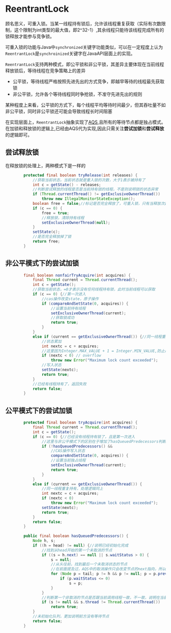 # ReentrantLock

顾名思义，可重入锁。当某一线程持有锁后，允许该线程重复获取（实际有次数限制，这个限制为int类型的最大值，即2^32-1）,其余线程只能待该线程完成所有的锁释放才能参与竞争锁。

可重入锁的功能与Java中`synchronized`关键字功能类似，可以在一定程度上认为`ReentrantLock`是`synchroinized`关键字在JavaAPI层面上的实现。

`ReentrantLock`支持两种模式，即公平锁和非公平锁，其差异主要体现在当前线程释放锁后，等待线程在竞争策略上的差异
* 公平锁，等待线程严格按照先进先出的方式竞争，即越早等待的线程最先获取锁
* 非公平锁，允许各个等待线程同时争抢锁，不准守先进先出的规则

某种程度上来看，公平锁的方式下，每个线程平均等待时间最少，但其吞吐量不如非公平锁，同时非公平锁还可能会导致线程长时间阻塞

在实现层面上，`ReentrantLock`抽象实现了[AQS](juc.md),且所有的等待节点都是独占模式。在加锁和释放锁的逻辑上,已经由AQS代为实现,因此只需关注**尝试加锁**和**尝试释放**的逻辑即可。


## 尝试释放锁
在释放锁的处理上，两种模式下是一样的
```Java
        protected final boolean tryRelease(int releases) {
            //获取当前状态，当前状态就是重入锁的次数，大于1表示被持有了
            int c = getState() - releases;
            //判断尝试释放的线程是否是当前持有锁的线程，不是则说明锁的状态异常
            if (Thread.currentThread() != getExclusiveOwnerThread())
                throw new IllegalMonitorStateException();
            boolean free = false;//标记是否完全释放了，可重入锁，只有当释放次数和加锁次数完全一致是，才会唤醒下一个等待节点
            if (c == 0) {
                free = true;
                //释放锁，清除持有线程
                setExclusiveOwnerThread(null);
            }
            setState(c);
            //是否完全释放掉了锁
            return free;
        }
```
## 非公平模式下的尝试加锁
```Java
        final boolean nonfairTryAcquire(int acquires) {
            final Thread current = Thread.currentThread();
            int c = getState();
            //获取当前状态，=0才表示没有任何线程持有锁，此时当前线程可以获取
            if (c == 0) {//第一次进入
                //cas操作改变state，原子操作
                if (compareAndSetState(0, acquires)) {
                    //设置当前持有线程
                    setExclusiveOwnerThread(current);
                    //获取锁成功
                    return true;
                }
            }
            else if (current == getExclusiveOwnerThread()) {//同一线程重复进入
                //状态累加
                int nextc = c + acquires;
                //这里因为Integer.MAX_VALUE + 1 = Integer.MIN_VALUE,防止越界处理
                if (nextc < 0) // overflow
                    throw new Error("Maximum lock count exceeded");
                //写入状态
                setState(nextc);
                return true;
            }
            //已经有线程持有了，返回失败
            return false;
        }
```

## 公平模式下的尝试加锁
```Java
        protected final boolean tryAcquire(int acquires) {
            final Thread current = Thread.currentThread();
            int c = getState();
            if (c == 0) {//已经没有线程持有锁了，且是第一次进入
                //这里与非公平模式下的区别在于增加了hasQueuedPredecessors判断，也就是要求当前等待线程对应的节点前方，没有等待的节点
                if (!hasQueuedPredecessors() &&
                    //CAS操作写入状态
                    compareAndSetState(0, acquires)) {
                    //设置当前独占线程
                    setExclusiveOwnerThread(current);
                    return true;
                }
            }
            else if (current == getExclusiveOwnerThread()) {
                //同一线程重复持有，处理逻辑同上
                int nextc = c + acquires;
                if (nextc < 0)
                    throw new Error("Maximum lock count exceeded");
                setState(nextc);
                return true;
            }
            return false;
        }
        
        public final boolean hasQueuedPredecessors() {
            Node h, s;
            if ((h = head) != null) {//说明已经初始化完成
                //找到从head开始的第一个未取消的节点
                if ((s = h.next) == null || s.waitStatus > 0) {
                    s = null; 
                    //从头往前，找到最后一个未取消状态的节点
                    //在前面提及过，AQS中的取消操作只会改变节点的next指向，所以这里只能从尾往前遍历
                    for (Node p = tail; p != h && p != null; p = p.prev) {
                        if (p.waitStatus <= 0)
                            s = p;
                    }
                }
                //判断第一个非取消的节点是否跟当前调用线程一致，不一致，说明在当前线程之前，还有其他线程处于等待队列中
                if (s != null && s.thread != Thread.currentThread())
                    return true;
            }
            //未初始化队列，更加说明前方没有等待节点
            return false;
        }

```